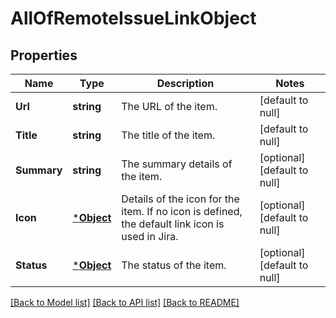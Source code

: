 # AllOfRemoteIssueLinkObject

## Properties
Name | Type | Description | Notes
------------ | ------------- | ------------- | -------------
**Url** | **string** | The URL of the item. | [default to null]
**Title** | **string** | The title of the item. | [default to null]
**Summary** | **string** | The summary details of the item. | [optional] [default to null]
**Icon** | [***Object**](.md) | Details of the icon for the item. If no icon is defined, the default link icon is used in Jira. | [optional] [default to null]
**Status** | [***Object**](.md) | The status of the item. | [optional] [default to null]

[[Back to Model list]](../README.md#documentation-for-models) [[Back to API list]](../README.md#documentation-for-api-endpoints) [[Back to README]](../README.md)

